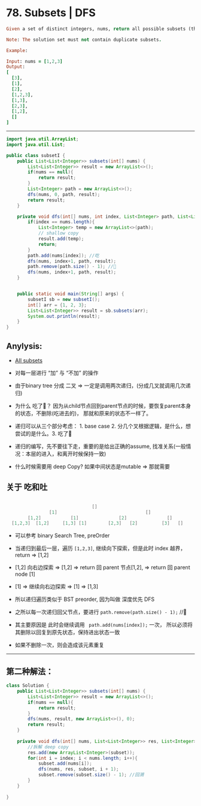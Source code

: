 # 78. Subsets | DFS

```ruby
Given a set of distinct integers, nums, return all possible subsets (the power set).

Note: The solution set must not contain duplicate subsets.

Example:

Input: nums = [1,2,3]
Output:
[
  [3],
  [1],
  [2],
  [1,2,3],
  [1,3],
  [2,3],
  [1,2],
  []
]
```

---







```java
import java.util.ArrayList;
import java.util.List;

public class subsetI {
    public List<List<Integer>> subsets(int[] nums) {
        List<List<Integer>> result = new ArrayList<>();
        if(nums == null){
            return result;
        }
        List<Integer> path = new ArrayList<>();
        dfs(nums, 0, path, result);
        return result;
    }

    private void dfs(int[] nums, int index, List<Integer> path, List<List<Integer>>result){
        if(index == nums.length){
            List<Integer> temp = new ArrayList<>(path);
            // shallow copy 
            result.add(temp);
            return;
        }
        path.add(nums[index]); //吃
        dfs(nums, index+1, path, result);
        path.remove(path.size() - 1); //🤮
        dfs(nums, index+1, path, result);
    }


    public static void main(String[] args) {
        subsetI sb = new subsetI();
        int[] arr = {1, 2, 3};
        List<List<Integer>> result = sb.subsets(arr);
        System.out.println(result);
    }
}
```


## Anylysis:

- [AII subsets](https://novemberfall.github.io/Algorithm-FullStack/csPractice/review-dfs.html)

- 对每一层进行 “加” 与 “不加” 的操作
- 由于binary tree 分成 二叉 => 一定是调用两次递归，(分成几叉就调用几次递归)
- 为什么 吃了🤮？ 因为从child节点回到parent节点的时候，要恢复parent本身的状态，不删除(吃进去的)， 
  那就和原来的状态不一样了。

- 递归可以从三个部分考虑： 1. base case 2. 分几个叉根据逻辑，是什么，想尝试的是什么。3. 吃了🤮

- 递归的编写，先不要往下走，重要的是给出正确的assume, 找准关系(一般情况：本层的进入，和离开时候保持一致)
- 什么时候需要用 deep Copy? 如果中间状态是mutable => 那就需要


## 关于 吃和吐

```java

                                []
                [1]                                 []
        [1,2]           [1]               [2]               []
  [1,2,3]  [1,2]     [1,3] [1]        [2,3]   [2]         [3]   []     
```

- 可以参考 binary Search Tree,   preOrder

- 当递归到最后一层，遍历 `[1,2,3]`, 继续向下探索，但是此时 index 越界， return => [1,2]
- [1,2] 向右边探索 => [1,2]  => return 回 parent 节点[1,2], => return  回 parent node [1]
- [1] => 继续向右边探索  => [1] => [1,3]
- 所以递归遍历类似于 BST preorder, 因为叫做 深度优先 DFS
- 之所以每一次递归回父节点，要进行 `path.remove(path.size() - 1);` //🤮  
- 其主要原因是 此时会继续调用 ` path.add(nums[index]);` 一次， 所以必须将其删除以回复到原先状态，保持进出状态一致
- 如果不删除一次，则会造成该元素重复

---

## 第二种解法：

```java
class Solution {
    public List<List<Integer>> subsets(int[] nums) {
        List<List<Integer>> result = new ArrayList<>();
        if(nums == null){
            return result;
        }
        dfs(nums, result, new ArrayList<>(), 0);
        return result;
    }
    
    private void dfs(int[] nums, List<List<Integer>> res, List<Integer> subset, int index){
        //拆解 deep copy
        res.add(new ArrayList<Integer>(subset));
        for(int i = index; i < nums.length; i++){
            subset.add(nums[i]);
            dfs(nums, res, subset, i + 1);
            subset.remove(subset.size() - 1); //回溯
        }
    }
    
}
```